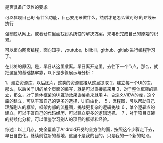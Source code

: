 是否具备广泛性的要求


 可以体现自己的 有什么功能，自己要用来做什么，然后才是怎么做到的 的路线来执行

 强制性从网上，或者仓库里面找到系统性的解决方案，来堆积完成自己的原始的积累。

 可以面向网页编程，面向知乎，youtube，bilibili，github，gitlab 进行编程学习了。



在此处的原因，是，早日从这里撤离。早日离开这里。去往下一个节点，那么，就把这里的基础搞牢靠，以下是步骤展示与分析：

1，建立资源库，以后图片，这类的资源直接从这里提取
2，建立每一个UI的库，那么，以后关于UI的单个页面的编写，就是可以直接拿来用
3，对于整体框架的建立，那么，对于整体框架的UI互动效果直接拿来就用
4，自定义VIEW的库，这个库的建立，可以丰富自己的更多的选择，UI自由化，
５，流程图，可以帮助自己理解别人的框架，框架内部的流程图，挑战更复杂的逻辑挑战
６，单个逻辑点的建立，可以丰富自己的代码经历，可以建立更多的逻辑选择。
７，对于项目框架的持续化分析，可以借鉴学习别人的项目的框架和经验。

综述：以上几点，完全覆盖了Android开发的全方位的面，按照这个步骤走下去，早日自由化。继续前往新的基地。这里不是我的目的，只是我的一个新的站点。